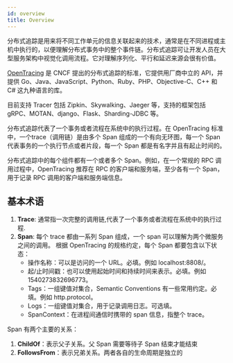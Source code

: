 ```yaml
---
id: overview
title: Overview
---
```


分布式追踪是用来将不同工作单元的信息关联起来的技术，通常是在不同进程或主机中执行的，以便理解分布式事务中的整个事件链。分布式追踪可让开发人员在大型服务架构中视觉化调用流程。它对理解序列化、平行和延迟来源会很有价值。

[OpenTracing](https://opentracing.io/) 是 CNCF 提出的分布式追踪的标准，它提供用厂商中立的 API，并提供 Go、Java、JavaScript、Python、Ruby、PHP、Objective-C、C++ 和 C# 这九种语言的库。

目前支持 Tracer 包括 Zipkin、Skywalking、Jaeger 等，支持的框架包括 gRPC、MOTAN、django、Flask、Sharding-JDBC 等。

分布式追踪代表了一个事务或者流程在系统中的执行过程。在 OpenTracing 标准中，一个trace（调用链）是由多个 Span 组成的一个有向无环图，每一个 Span 代表事务的一个执行节点或者片段，每一个 Span 都是有名字并且有起止时间的。

分布式追踪中的每个组件都有一个或者多个 Span。例如，在一个常规的 RPC 调用过程中，OpenTracing 推荐在 RPC 的客户端和服务端，至少各有一个 Span，用于记录 RPC 调用的客户端和服务端信息。


## 基本术语

1. **Trace**: 通常指一次完整的调用链,代表了一个事务或者流程在系统中的执行过程.
1. **Span**: 每个 trace 都由一系列 Span 组成，一个 span 可以理解为两个微服务之间的调用。
根据 OpenTracing 的规格约定，每个 Span 都要包含以下状态：
    - 操作名称：可以是访问的一个 URL。必填。例如 localhost:8808/。
    - 起/止时间戳：也可以使用起始时间和持续时间来表示。必填。例如 1540273832696773。
    - Tags：一组键值对集合，Semantic Conventions 有一些常用约定。必填。例如 http.protocol。
    - Logs：一组键值对集合，用于记录调用日志。可选填。
    - SpanContext：在进程间通信时携带的 span 信息，指整个 trace。

Span 有两个主要的关系：
1. **ChildOf**：表示父子关系。父 Span 需要等待子 Span 结束才能结束
1. **FollowsFrom**：表示兄弟关系。两者各自的生命周期是独立的